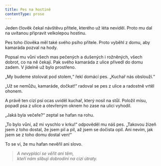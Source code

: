 ```yaml
---
title: Pes na hostině
contentType: prose
---
```


<section>

Jeden člověk čekal návštěvu přítele, kterého už léta neviděl. Proto mu dal na uvítanou připravit velkolepou hostinu.

Pes toho člověka měl také svého psího přítele. Proto vyběhl z domu, aby kamaráda pozval na hody.

Popsal mu vůni všech mas pečených a dušených i rožněných, všech dobrot, co na ně čekají. Pak svého kamaráda z ulice přivedl do domu zadem. V jídelně už bylo prostřeno.

„My budeme stolovat pod stolem,“ řekl domácí pes. „Kuchař nás obslouží.“

„Už se nemůžu, kamaráde, dočkat!“ radoval se pes z ulice a radostně vrtěl ohonem.

A právě ten cizí psí ocas uviděl kuchař, který nosil na stůl. Položil mísu, popadl psa z ulice a otevřeným oknem ho zase na ulici vyhodil.

„Jaká byla večeře?“ zeptal se hafan na rohu.

„To bylo vůní, až mi vyschlo v krku!“ odpověděl mu náš pes. „Takovou žízeň jsem z toho dostal, že jsem pil a pil, až jsem se dočista opil. Ani nevím, jak jsem se z toho domu dostal ven!“

To se ví, že mu hafan nevěřil ani slovo.

</section>

<section>

> _A nevyplácí se věřit ani těm,  
> kteří nám slibují dobrodiní na cizí útraty._

</section>
